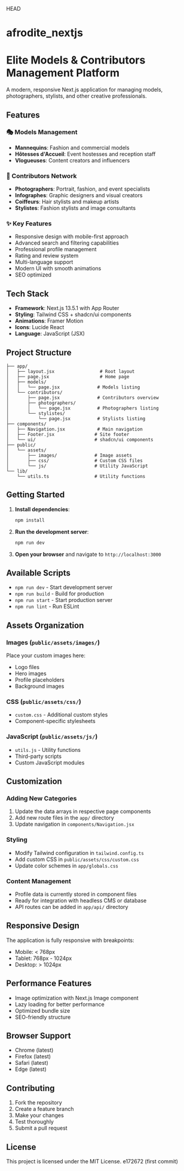 HEAD
# afrodite_nextjs
# Elite Models & Contributors Management Platform

A modern, responsive Next.js application for managing models, photographers, stylists, and other creative professionals.

## Features

### 🎭 Models Management
- **Mannequins**: Fashion and commercial models
- **Hôtesses d'Accueil**: Event hostesses and reception staff
- **Vlogueuses**: Content creators and influencers

### 🎨 Contributors Network
- **Photographers**: Portrait, fashion, and event specialists
- **Infographes**: Graphic designers and visual creators
- **Coiffeurs**: Hair stylists and makeup artists
- **Stylistes**: Fashion stylists and image consultants

### ✨ Key Features
- Responsive design with mobile-first approach
- Advanced search and filtering capabilities
- Professional profile management
- Rating and review system
- Multi-language support
- Modern UI with smooth animations
- SEO optimized

## Tech Stack

- **Framework**: Next.js 13.5.1 with App Router
- **Styling**: Tailwind CSS + shadcn/ui components
- **Animations**: Framer Motion
- **Icons**: Lucide React
- **Language**: JavaScript (JSX)

## Project Structure

```
├── app/
│   ├── layout.jsx                 # Root layout
│   ├── page.jsx                   # Home page
│   ├── models/
│   │   └── page.jsx              # Models listing
│   └── contributors/
│       ├── page.jsx              # Contributors overview
│       ├── photographers/
│       │   └── page.jsx          # Photographers listing
│       └── stylistes/
│           └── page.jsx          # Stylists listing
├── components/
│   ├── Navigation.jsx            # Main navigation
│   ├── Footer.jsx               # Site footer
│   └── ui/                      # shadcn/ui components
├── public/
│   └── assets/
│       ├── images/              # Image assets
│       ├── css/                 # Custom CSS files
│       └── js/                  # Utility JavaScript
└── lib/
    └── utils.ts                 # Utility functions
```

## Getting Started

1. **Install dependencies**:
   ```bash
   npm install
   ```

2. **Run the development server**:
   ```bash
   npm run dev
   ```

3. **Open your browser** and navigate to `http://localhost:3000`

## Available Scripts

- `npm run dev` - Start development server
- `npm run build` - Build for production
- `npm run start` - Start production server
- `npm run lint` - Run ESLint

## Assets Organization

### Images (`public/assets/images/`)
Place your custom images here:
- Logo files
- Hero images
- Profile placeholders
- Background images

### CSS (`public/assets/css/`)
- `custom.css` - Additional custom styles
- Component-specific stylesheets

### JavaScript (`public/assets/js/`)
- `utils.js` - Utility functions
- Third-party scripts
- Custom JavaScript modules

## Customization

### Adding New Categories
1. Update the data arrays in respective page components
2. Add new route files in the `app/` directory
3. Update navigation in `components/Navigation.jsx`

### Styling
- Modify Tailwind configuration in `tailwind.config.ts`
- Add custom CSS in `public/assets/css/custom.css`
- Update color schemes in `app/globals.css`

### Content Management
- Profile data is currently stored in component files
- Ready for integration with headless CMS or database
- API routes can be added in `app/api/` directory

## Responsive Design

The application is fully responsive with breakpoints:
- Mobile: < 768px
- Tablet: 768px - 1024px
- Desktop: > 1024px

## Performance Features

- Image optimization with Next.js Image component
- Lazy loading for better performance
- Optimized bundle size
- SEO-friendly structure

## Browser Support

- Chrome (latest)
- Firefox (latest)
- Safari (latest)
- Edge (latest)

## Contributing

1. Fork the repository
2. Create a feature branch
3. Make your changes
4. Test thoroughly
5. Submit a pull request

## License

This project is licensed under the MIT License.
e172672 (first commit)
